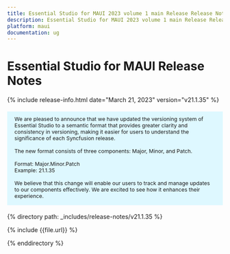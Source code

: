 ```yaml
---
title: Essential Studio for MAUI 2023 volume 1 main Release Release Notes  
description: Essential Studio for MAUI 2023 volume 1 main Release Release Notes  
platform: maui
documentation: ug
---
```


# Essential Studio for MAUI Release Notes  

{% include release-info.html date="March 21, 2023"   version="v21.1.35" %} 

<style>
#license {
    font-size: .88em!important;
margin-top: 1.5em;     margin-bottom: 1.5em;
    background-color: #def8ff;
    padding: 10px 17px 14px;
}
</style>

<div id="license">
We are pleased to announce that we have updated the versioning system of Essential Studio to a semantic format that provides greater clarity and consistency in versioning, making it easier for users to understand the significance of each Syncfusion release.
<br>
<br> The new format consists of three components: Major, Minor, and Patch.
<br>
<br> Format: Major.Minor.Patch
<br> Example: 21.1.35
<br>
<br> We believe that this change will enable our users to track and manage updates to our components effectively. We are excited to see how it enhances their experience.
</div>



{% directory path: _includes/release-notes/v21.1.35 %}

{% include {{file.url}} %}

{% enddirectory %}

